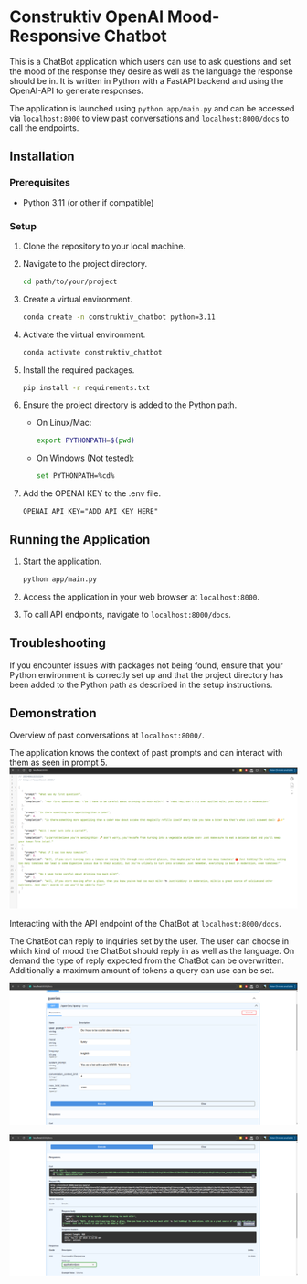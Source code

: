 # Construktiv OpenAI Mood-Responsive Chatbot

This is a ChatBot application which users can use to ask questions and set the mood of the response they desire as well as the language the response should be in. 
It is written in Python with a FastAPI backend and using the OpenAI-API to generate responses. 

The application is launched using `python app/main.py` and can be accessed via `localhost:8000` to view past conversations and `localhost:8000/docs` to call the endpoints.


## Installation

### Prerequisites

- Python 3.11 (or other if compatible)

### Setup

1. Clone the repository to your local machine.

2. Navigate to the project directory.

   ```sh
   cd path/to/your/project
   ```

3. Create a virtual environment.

   ```sh
   conda create -n construktiv_chatbot python=3.11
   ```

4. Activate the virtual environment.

     ```sh
     conda activate construktiv_chatbot
     ```

5. Install the required packages.

   ```sh
   pip install -r requirements.txt
   ```

6. Ensure the project directory is added to the Python path.

   - On Linux/Mac:

     ```sh
     export PYTHONPATH=$(pwd)
     ```

   - On Windows (Not tested):

     ```sh
     set PYTHONPATH=%cd%
     ```
7. Add the OPENAI KEY to the .env file.

   ```
   OPENAI_API_KEY="ADD API KEY HERE"
   ```
   
## Running the Application

1. Start the application.

   ```sh
   python app/main.py
   ```

2. Access the application in your web browser at `localhost:8000`.

4. To call API endpoints, navigate to `localhost:8000/docs`.

## Troubleshooting

If you encounter issues with packages not being found, ensure that your Python environment is correctly set up and that the project directory has been added to the Python path as described in the setup instructions.


## Demonstration

Overview of past conversations at `localhost:8000/`.


The application knows the context of past prompts and can interact with them as seen in prompt 5.
![Application Screenshot](images/root_view.png)

Interacting with the API endpoint of the ChatBot at  `localhost:8000/docs`. 

The ChatBot can reply to inquiries set by the user. The user can choose in which kind of mood the ChatBot should reply in as well as the language.
On demand the type of reply expected from the ChatBot can be overwritten. Additionally a maximum amount of tokens a query can use can be set. 

![Application Screenshot](images/api_endpoint_prompt.png)

![Application Screenshot](images/api_endpoint_response.png)


